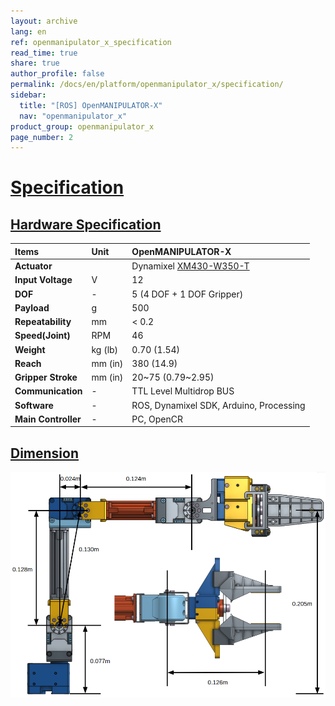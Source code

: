 ```yaml
---
layout: archive
lang: en
ref: openmanipulator_x_specification
read_time: true
share: true
author_profile: false
permalink: /docs/en/platform/openmanipulator_x/specification/
sidebar:
  title: "[ROS] OpenMANIPULATOR-X"
  nav: "openmanipulator_x"
product_group: openmanipulator_x
page_number: 2
---
```


<div style="counter-reset: h1 1"></div>

# [Specification](#specification)

## [Hardware Specification](#hardware-specification)

| Items               | Unit    | OpenMANIPULATOR-X                                    |
|:--------------------|:--------|:-----------------------------------------------------|
| **Actuator**        |         | Dynamixel [XM430-W350-T](/docs/en/dxl/x/xm430-w350/) |
| **Input Voltage**   | V       | 12                                                   |
| **DOF**             | -       | 5 (4 DOF + 1 DOF Gripper)                            |
| **Payload**         | g       | 500                                                  |
| **Repeatability**   | mm      | < 0.2                                                |
| **Speed(Joint)**    | RPM     | 46                                                   |
| **Weight**          | kg (lb) | 0.70  (1.54)                                         |
| **Reach**           | mm (in) | 380   (14.9)                                         |
| **Gripper Stroke**  | mm (in) | 20~75 (0.79~2.95)                                    |
| **Communication**   | -       | TTL Level Multidrop BUS                              |
| **Software**        | -       | ROS, Dynamixel SDK, Arduino, Processing              |
| **Main Controller** | -       | PC, OpenCR                                           |

## [Dimension](#dimension)

![](/assets/images/platform/openmanipulator_x/OpenManipulator_Chain_spec_side.png)

<!-- ![](/assets/images/platform/openmanipulator_x/OpenManipulator_Chain_spec_gripper.jpg) -->

<!--

## [Repeatability](#repeatability)

The below video introduces how the repeatability of OpenManipulator-X was measured. 

<iframe width="560" height="315" src="https://www.youtube.com/embed/-xmEE9WrwtM" frameborder="0" allow="accelerometer; autoplay; encrypted-media; gyroscope; picture-in-picture" allowfullscreen></iframe>

QC MANAGER single LSY-220LN ([Korean Manual](http://qcmanager.cafe24.com/wp/wp-content/uploads/2017/11/KYENG_qcmanager_cata.pdf)) and Mitutoyo 540-390 digimatic indicator ID-C, 12.7mm ([English Manual](https://ecatalog.mitutoyo.com/ABSOLUTE-Digimatic-Indicator-ID-C-Series-543-Standard-Type-C1198.aspx)) were used for the data collection. Based on the result from 300 measurements, we guarantee less than 0.05 mm repeatability.

-->
